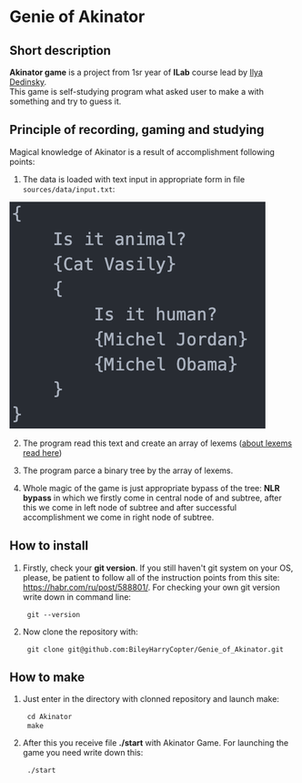 # Genie of Akinator #

## Short description ##

**Akinator game** is a project from 1sr year of **ILab** course lead by [Ilya Dedinsky](https://github.com/ded32?tab=following).  
This game is self-studying program what asked user to make a with something and try to guess it.

## Principle of recording, gaming and studying ##

Magical knowledge of Akinator is a result of accomplishment following points:

1. The data is loaded with text input in appropriate form in file `sources/data/input.txt`:


![Page of recording tree](https://github.com/BileyHarryCopter/Genie_of_Akinator/blob/main/sources/examples/example_input.png)

2. The program read this text and create an array of lexems ([about lexems read here](http://cs.mipt.ru/wp/wp-content/uploads/2018/09/05a-enumerate.pdf))

3. The program parce a binary tree by the array of lexems.

4. Whole magic of the game is just appropriate bypass of the tree: **NLR bypass** in which we firstly come in central node of and subtree, after this we come in left node of subtree and after successful accomplishment we come in right node of subtree.

## How to install ##

1. Firstly, check your **git version**. If you still haven't git system on your OS, please, be patient to follow all of the instruction points from this site: <https://habr.com/ru/post/588801/>. For checking your own git version write down in command line:

        git --version

2. Now clone the repository with:

        git clone git@github.com:BileyHarryCopter/Genie_of_Akinator.git

## How to make ##

1. Just enter in the directory with clonned repository and launch make:

        cd Akinator   
        make

2. After this you receive file **./start** with Akinator Game. For launching the game you need write down this:

        ./start
